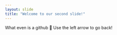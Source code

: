 ```yaml
---
layout: slide
title: "Welcome to our second slide!"
---
```

What even is a github :thinking:
Use the left arrow to go back!
